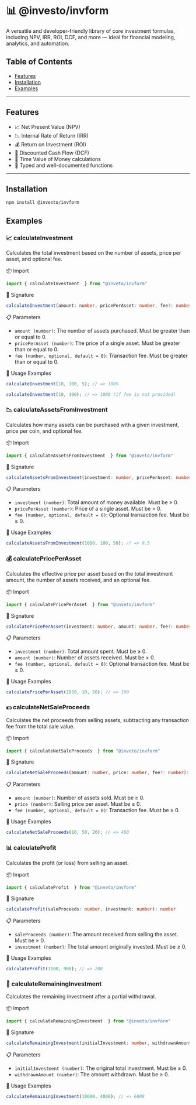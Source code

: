 # 📊 @investo/invform

A versatile and developer-friendly library of core investment formulas, including NPV, IRR, ROI, DCF, and more — ideal for financial modeling, analytics, and automation.

## Table of Contents

- [Features](#Features)
- [Installation](#Installation)
- [Examples](#Examples)

---

## Features

- 📈 Net Present Value (NPV)
- 📉 Internal Rate of Return (IRR)
- 💰 Return on Investment (ROI)
- 📆 Discounted Cash Flow (DCF)
- 🧮 Time Value of Money calculations
- 🔧 Typed and well-documented functions

---

## Installation

```bash
npm install @investo/invform
```

## Examples

### 📈 calculateInvestment

Calculates the total investment based on the number of assets, price per asset, and optional fee.

📦 Import
```ts
import { calculateInvestment  } from "@inveto/invform"
```

🧮 Signature
```ts
calculateInvestment(amount: number, pricePerAsset: number, fee?: number): number
```

📋 Parameters
 - `amount (number)`: The number of assets purchased. Must be greater than or equal to 0.
 - `pricePerAsset (number)`: The price of a single asset. Must be greater than or equal to 0.
 - `fee (number, optional, default = 0)`: Transaction fee. Must be greater than or equal to 0.

🧪 Usage Examples
```ts
calculateInvestment(10, 100, 5); // => 1005

calculateInvestment(10, 100); // => 1000 (if fee is not provided)
```

### 📉 calculateAssetsFromInvestment

Calculates how many assets can be purchased with a given investment, price per coin, and optional fee.

📦 Import
```ts
import { calculateAssetsFromInvestment  } from "@inveto/invform"
```

🧮 Signature
```ts
calculateAssetsFromInvestment(investment: number, pricePerAsset: number, fee?: number): number
```

📋 Parameters
 - `investment (number)`: Total amount of money available. Must be ≥ 0.
 - `pricePerAsset (number)`: Price of a single asset. Must be > 0.
 - `fee (number, optional, default = 0)`: Optional transaction fee. Must be ≥ 0.

🧪 Usage Examples
```ts
calculateAssetsFromInvestment(1000, 100, 50); // => 9.5
```

### 💰 calculatePricePerAsset

Calculates the effective price per asset based on the total investment amount, the number of assets received, and an optional fee.

📦 Import
```ts
import { calculatePricePerAsset  } from "@inveto/invform"
```

🧮 Signature
```ts
calculatePricePerAsset(investment: number, amount: number, fee?: number): number
```

📋 Parameters
 - `investment (number)`: Total amount spent. Must be ≥ 0.
 - `amount (number)`: Number of assets received. Must be > 0.
 - `fee (number, optional, default = 0)`: Optional transaction fee. Must be ≥ 0.

🧪 Usage Examples
```ts
calculatePricePerAsset(1050, 10, 50); // => 100
```

### 💵 calculateNetSaleProceeds

Calculates the net proceeds from selling assets, subtracting any transaction fee from the total sale value.

📦 Import
```ts
import { calculateNetSaleProceeds  } from "@inveto/invform"
```

🧮 Signature
```ts
calculateNetSaleProceeds(amount: number, price: number, fee?: number): number
```

📋 Parameters
 - `amount (number)`: Number of assets sold. Must be ≥ 0.
 - `price (number)`: Selling price per asset. Must be ≥ 0.
 - `fee (number, optional, default = 0)`: Transaction fee. Must be ≥ 0.

🧪 Usage Examples
```ts
calculateNetSaleProceeds(10, 50, 20); // => 480
```

### 📊 calculateProfit

Calculates the profit (or loss) from selling an asset.

📦 Import
```ts
import { calculateProfit  } from "@inveto/invform"
```

🧮 Signature
```ts
calculateProfit(saleProceeds: number, investment: number): number
```

📋 Parameters
 - `saleProceeds (number)`: The amount received from selling the asset. Must be ≥ 0.
 - `investment (number)`: The total amount originally invested. Must be ≥ 0.

🧪 Usage Examples
```ts
calculateProfit(1100, 900); // => 200
```

### 🏦 calculateRemainingInvestment

Calculates the remaining investment after a partial withdrawal.

📦 Import
```ts
import { calculateRemainingInvestment  } from "@inveto/invform"
```

🧮 Signature
```ts
calculateRemainingInvestment(initialInvestment: number, withdrawnAmount: number): number
```

📋 Parameters
 - `initialInvestment (number)`: The original total investment. Must be ≥ 0.
 - `withdrawnAmount (number)`: The amount withdrawn. Must be ≥ 0.

🧪 Usage Examples
```ts
calculateRemainingInvestment(10000, 4000); // => 6000
```